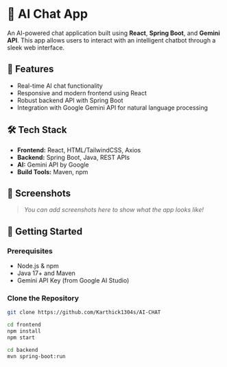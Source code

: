 # 🧠 AI Chat App

An AI-powered chat application built using **React**, **Spring Boot**, and **Gemini API**. This app allows users to interact with an intelligent chatbot through a sleek web interface.

## 🚀 Features

- Real-time AI chat functionality
- Responsive and modern frontend using React
- Robust backend API with Spring Boot
- Integration with Google Gemini API for natural language processing

## 🛠️ Tech Stack

- **Frontend:** React, HTML/TailwindCSS, Axios
- **Backend:** Spring Boot, Java, REST APIs
- **AI:** Gemini API by Google
- **Build Tools:** Maven, npm

## 📸 Screenshots

> _You can add screenshots here to show what the app looks like!_

## 🧪 Getting Started

### Prerequisites

- Node.js & npm
- Java 17+ and Maven
- Gemini API Key (from Google AI Studio)

### Clone the Repository

```bash
git clone https://github.com/Karthick1304s/AI-CHAT

cd frontend
npm install
npm start

cd backend
mvn spring-boot:run

